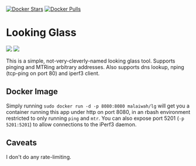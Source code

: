 [![Docker Stars](https://img.shields.io/docker/stars/malaiwah/lg.svg)](https://hub.docker.com/r/malaiwah/lg/) [![Docker Pulls](https://img.shields.io/docker/pulls/malaiwah/lg.svg)](https://hub.docker.com/r/malaiwah/lg/)
# Looking Glass
[![](https://images.microbadger.com/badges/version/malaiwah/lg.svg)](https://microbadger.com/images/malaiwah/lg "Get your own version badge on microbadger.com")
[![](https://images.microbadger.com/badges/image/malaiwah/lg.svg)](https://microbadger.com/images/malaiwah/lg "Get your own image badge on microbadger.com")

This is a simple, not-very-cleverly-named looking glass tool. Supports pinging and MTRing arbitrary addresses. Also supports dns lookup, nping (tcp-ping on port 80) and iperf3 client.

## Docker Image
Simply running `sudo docker run -d -p 8080:8080 malaiwah/lg` will get you a container running this app under http on port 8080, in an rbash environment restricted to only running `ping` and `mtr`.
You can also expose port 5201 (`-p 5201:5201`) to allow connections to the iPerf3 daemon.

## Caveats

I don't do any rate-limiting.
